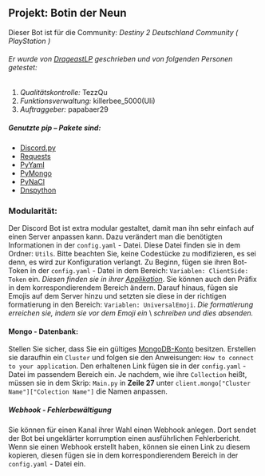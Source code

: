 ## **Projekt: Botin der Neun**

Dieser Bot ist für die Community: _Destiny 2 Deutschland Community ( PlayStation )_

###### Er wurde von [DrageastLP](https://github.com/Drageast) geschrieben und von folgenden Personen getestet:
1. _Qualitätskontrolle:_ TezzQu
2. _Funktionsverwaltung:_ killerbee_5000(Uli)
3. _Auftraggeber:_ papabaer29

##### Genutzte pip – Pakete sind:

- [Discord.py](https://pypi.org/project/discord.py/)
- [Requests](https://pypi.org/project/requests/)
- [PyYaml](https://pypi.org/project/PyYAML/)
- [PyMongo](https://pypi.org/project/pymongo/)
- [PyNaCl](https://pypi.org/project/PyNaCl/)
- [Dnspython](https://pypi.org/project/dnspython)

### Modularität:

Der Discord Bot ist extra modular gestaltet, damit man ihn sehr einfach auf einen
Server anpassen kann. Dazu verändert man die benötigten Informationen in der `config.yaml` - Datei.
Diese Datei finden sie in dem Ordner: `Utils`. Bitte beachten Sie, keine Codestücke zu
modifizieren, es sei denn, es wird zur Konfiguration verlangt.
Zu Beginn, fügen sie ihren Bot-Token in der `config.yaml` - Datei in dem Bereich:
`Variablen: ClientSide: Token` ein. *Diesen finden sie in ihrer [Applikation](https://discord.com/developers/applications)*. Sie können auch 
den Präfix in dem korrespondierendem Bereich ändern. Darauf hinaus, fügen sie Emojis auf dem Server
hinzu und setzten sie diese in der richtigen formatierung in den Bereich: 
`Variablen: UniversalEmoji`. *Die formatierung erreichen sie, indem sie vor dem Emoji ein* \ *schreiben und dies absenden.*

#### Mongo - Datenbank:

Stellen Sie sicher, dass Sie ein gültiges [MongoDB-Konto](https://www.mongodb.com/) besitzen. Erstellen sie daraufhin ein `Cluster`
und folgen sie den Anweisungen: `How to connect to your application`. Den erhaltenen Link fügen sie in der
`config.yaml` - Datei im passendem Bereich ein. Je nachdem, wie ihre `Collection` heißt, müssen sie in dem Skrip:
`Main.py` in **Zeile 27** unter `client.mongo["Cluster Name"]["Colection Name"]` die Namen anpassen.

##### Webhook - Fehlerbewältigung

Sie können für einen Kanal ihrer Wahl einen Webhook anlegen. Dort sendet der Bot bei ungeklärter korrumption einen 
ausführlichen Fehlerbericht. Wenn sie einen Webhook erstellt haben, können sie einen Link zu diesem kopieren,
diesen fügen sie in dem korrespondierendem Bereich in der `config.yaml` - Datei ein.